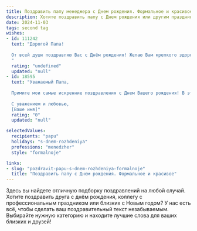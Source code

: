 ```yaml
---
title: Поздравить папу менеджера c Днем рождения. Формальное и красивое
description: Хотите поздравить папу c Днем рождения или другим праздником? Наш ИИ создаст незабываемое поздравление, а вы обязательно выделитесь среди других.  
date: 2024-11-03
tags: second tag
wishes:
- id: 111242
  text: "Дорогой Папа!
  
  От всей души поздравляю Вас с Днём рождения! Желаю Вам крепкого здоровья, неиссякаемой энергии, успехов в Вашей ответственной работе менеджера и благополучия во всех начинаниях. Пусть каждый день будет наполнен радостью, теплом и любовью близких.  Счастья Вам и долгих лет жизни!
  "
  rating: "undefined"
  updated: "null"
- id: 18595
  text: "Уважаемый Папа,
  
  Примите мои самые искренние поздравления с Днем Вашего рождения! В этот прекрасный день желаю Вам крепкого здоровья, неиссякаемой энергии и успехов во всех Ваших начинаниях. Как менеджер, Вы проявляете не только профессионализм, но и благородство характера, что делает Вас примером для подражания. Пусть каждый новый день приносит Вам радость и удовлетворение от выполненной работы и личной жизни. С Днем рождения, Папа!
  
  С уважением и любовью,
  [Ваше имя]"
  rating: "0"
  updated: "null"

selectedValues:
  recipients: "papu"
  holidays: "s-dnem-rozhdeniya"
  professions: "menedzher"
  style: "formalnoje"

links:
- slug: "pozdravit-papu-s-dnem-rozhdeniya-formalnoje"
  title: "Поздравить папу c Днем рождения. Формальное и красивое"
---
```


Здесь вы найдете отличную подборку поздравлений на любой случай. 
Хотите поздравить друга с днём рождения, коллегу с профессиональным праздником или близких с Новым годом? У нас есть всё, чтобы сделать ваш поздравительный текст незабываемым. Выбирайте нужную категорию и находите лучшие слова для ваших близких и друзей!
